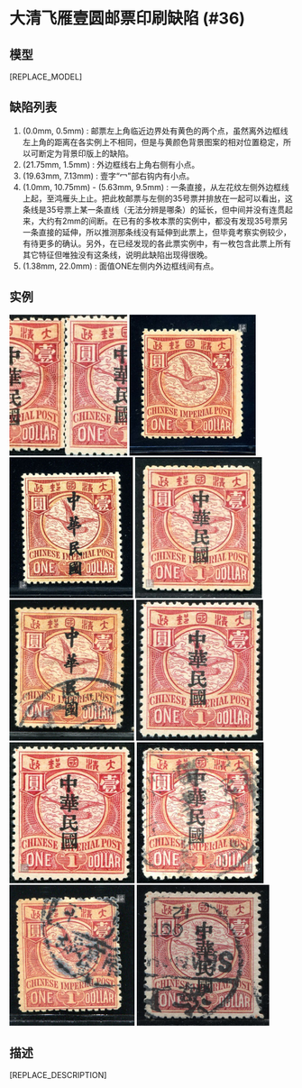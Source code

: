 # 大清飞雁壹圆邮票印刷缺陷 (#36)

## 模型
[REPLACE_MODEL]

## 缺陷列表
1. (0.0mm, 0.5mm) :  邮票左上角临近边界处有黄色的两个点，虽然离外边框线左上角的距离在各实例上不相同，但是与黄颜色背景图案的相对位置稳定，所以可断定为背景印版上的缺陷。
1. (21.75mm, 1.5mm) :  外边框线右上角右侧有小点。
1. (19.63mm, 7.13mm) :  壹字“冖”部右钩内有小点。
1. (1.0mm, 10.75mm) - (5.63mm, 9.5mm) :  一条直接，从左花纹左侧外边框线上起，至鸿雁头上止。把此枚邮票与左侧的35号票并排放在一起可以看出，这条线是35号票上某一条直线（无法分辨是哪条）的延长，但中间并没有连贯起来，大约有2mm的间断。在已有的多枚本票的实例中，都没有发现35号票另一条直接的延伸，所以推测那条线没有延伸到此票上，但毕竟考察实例较少，有待更多的确认。另外，在已经发现的各此票实例中，有一枚包含此票上所有其它特征但唯独没有这条线，说明此缺陷出现得很晚。
1. (1.38mm, 22.0mm) :  面值ONE左侧内外边框线间有点。


## 实例
<img src="1d_35_36.jpg" height=250/> <img src="2008-04-23_00006217008A.jpg" height=250/> <img src="2010-02-26_00031508019A.jpg" height=250/> <img src="2011-08-13_00047901078A.jpg" height=250/> <img src="2012-11-12_00074219069A.jpg" height=250/> <img src="2013-05-04_00107494003A.jpg" height=250/> <img src="2013-07-19_00117759011A.jpg" height=250/> <img src="2013-09-15_00122486053A.jpg" height=250/> <img src="2014-01-22_00133999129A.jpg" height=250/> <img src="2014-10-17_00155656016A.jpg" height=250/> 


## 描述
[REPLACE_DESCRIPTION]
